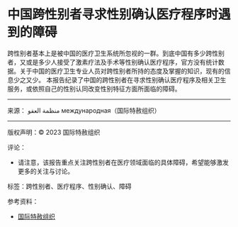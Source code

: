 # 中国跨性别者寻求性别确认医疗程序时遇到的障碍

跨性别者基本上是被中国的医疗卫生系统所忽视的一群。到底中国有多少跨性别者，又或是多少人接受了激素疗法及手术等性别确认医疗程序，官方没有统计数据。关于中国的医疗卫生专业人员对跨性别者所持的态度及掌握的知识，现有的信息少之又少。 本报告纪录了中国的跨性别者在寻求性别确认医疗程序及相关卫生服务，或依照自己的性别认同改变性别特征方面所面临的障碍。

---

来源： منظمة العفو международная（国际特赦组织）

---

版权声明：© 2023 国际特赦组织

评论：

- 请注意，该报告重点关注跨性别者在医疗领域面临的具体障碍，希望能够激发更多的关注与讨论。

标签：跨性别者、医疗程序、性别确认、障碍

参考资料：
- [国际特赦组织](https://www.amnesty.org/en/)
<!-- tcd_original_link https://www.amnesty.org/ar/documents/asa17/0269/2019/zh/ -->
